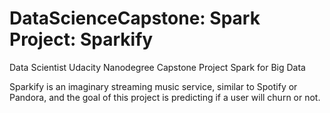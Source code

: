 # DataScienceCapstone: Spark Project: Sparkify
Data Scientist Udacity Nanodegree Capstone Project
Spark for Big Data
<br>

Sparkify is an imaginary streaming music service, similar to Spotify or Pandora, 
and the goal of this project is predicting if a user will churn or not.


